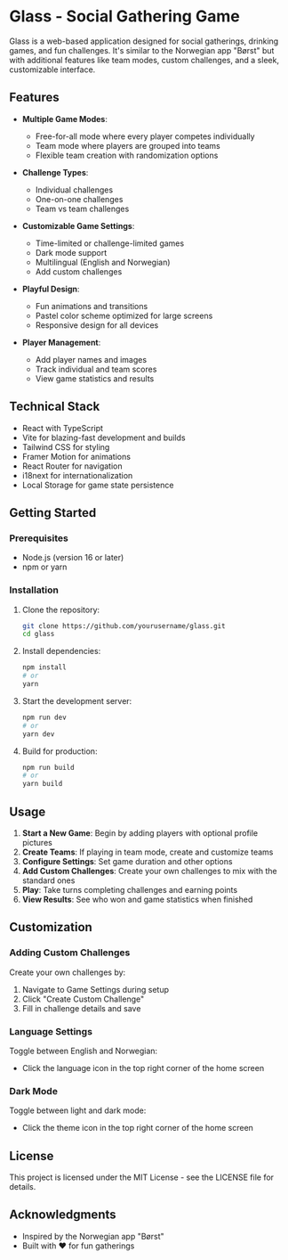 # Glass - Social Gathering Game

Glass is a web-based application designed for social gatherings, drinking games, and fun challenges. It's similar to the Norwegian app "Børst" but with additional features like team modes, custom challenges, and a sleek, customizable interface.

## Features

- **Multiple Game Modes**:
  - Free-for-all mode where every player competes individually
  - Team mode where players are grouped into teams
  - Flexible team creation with randomization options

- **Challenge Types**:
  - Individual challenges
  - One-on-one challenges
  - Team vs team challenges

- **Customizable Game Settings**:
  - Time-limited or challenge-limited games
  - Dark mode support
  - Multilingual (English and Norwegian)
  - Add custom challenges

- **Playful Design**:
  - Fun animations and transitions
  - Pastel color scheme optimized for large screens
  - Responsive design for all devices

- **Player Management**:
  - Add player names and images
  - Track individual and team scores
  - View game statistics and results

## Technical Stack

- React with TypeScript
- Vite for blazing-fast development and builds
- Tailwind CSS for styling
- Framer Motion for animations
- React Router for navigation
- i18next for internationalization
- Local Storage for game state persistence

## Getting Started

### Prerequisites

- Node.js (version 16 or later)
- npm or yarn

### Installation

1. Clone the repository:
   ```bash
   git clone https://github.com/yourusername/glass.git
   cd glass
   ```

2. Install dependencies:
   ```bash
   npm install
   # or
   yarn
   ```

3. Start the development server:
   ```bash
   npm run dev
   # or
   yarn dev
   ```

4. Build for production:
   ```bash
   npm run build
   # or
   yarn build
   ```

## Usage

1. **Start a New Game**: Begin by adding players with optional profile pictures
2. **Create Teams**: If playing in team mode, create and customize teams
3. **Configure Settings**: Set game duration and other options
4. **Add Custom Challenges**: Create your own challenges to mix with the standard ones
5. **Play**: Take turns completing challenges and earning points
6. **View Results**: See who won and game statistics when finished

## Customization

### Adding Custom Challenges

Create your own challenges by:
1. Navigate to Game Settings during setup
2. Click "Create Custom Challenge"
3. Fill in challenge details and save

### Language Settings

Toggle between English and Norwegian:
- Click the language icon in the top right corner of the home screen

### Dark Mode

Toggle between light and dark mode:
- Click the theme icon in the top right corner of the home screen

## License

This project is licensed under the MIT License - see the LICENSE file for details.

## Acknowledgments

- Inspired by the Norwegian app "Børst"
- Built with ❤️ for fun gatherings